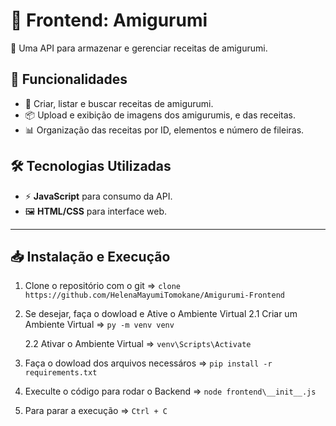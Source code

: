 # 🧵 Frontend: Amigurumi

🚀 Uma API para armazenar e gerenciar receitas de amigurumi.

## 📌 Funcionalidades

- 📖 Criar, listar e buscar receitas de amigurumi.
- 📦 Upload e exibição de imagens dos amigurumis, e das receitas.
- 📊 Organização das receitas por ID, elementos e número de fileiras.

## 🛠️ Tecnologias Utilizadas

- ⚡ **JavaScript** para consumo da API.
- 🖼️ **HTML/CSS** para interface web.

---

## 📥 Instalação e Execução

1. Clone o repositório com o git => ``` clone https://github.com/HelenaMayumiTomokane/Amigurumi-Frontend ```

2. Se desejar, faça o dowload e Ative o Ambiente Virtual
    2.1 Criar um Ambiente Virtual => ``` py -m venv venv ```

    2.2 Ativar o Ambiente Virtual => ``` venv\Scripts\Activate ```

3. Faça o dowload dos arquivos necessáros => ``` pip install -r requirements.txt ```

4. Execulte o código para rodar o Backend => ``` node frontend\__init__.js ```

5. Para parar a execução => ``` Ctrl + C ```